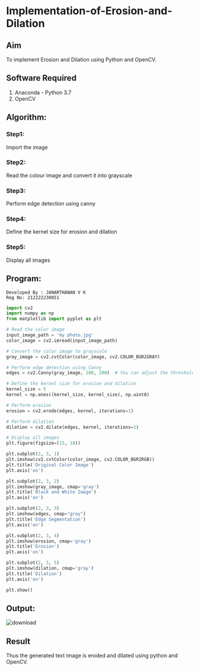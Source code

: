 # Implementation-of-Erosion-and-Dilation
## Aim
To implement Erosion and Dilation using Python and OpenCV.
## Software Required
1. Anaconda - Python 3.7
2. OpenCV
## Algorithm:
### Step1:
Import the image

### Step2:
Read the colour image and convert it into grayscale

### Step3:
Perform edge detection using canny

### Step4:
Define the kernel size for erosion and dilation

### Step5:
Display all images

## Program:
```
Developed By : JANARTHANAN V K
Reg No: 212222230051
```
```python
import cv2
import numpy as np
from matplotlib import pyplot as plt

# Read the color image
input_image_path = 'my photo.jpg'
color_image = cv2.imread(input_image_path)

# Convert the color image to grayscale
gray_image = cv2.cvtColor(color_image, cv2.COLOR_BGR2GRAY)

# Perform edge detection using Canny
edges = cv2.Canny(gray_image, 180, 200)  # You can adjust the thresholds as needed

# Define the kernel size for erosion and dilation
kernel_size = 5
kernel = np.ones((kernel_size, kernel_size), np.uint8)

# Perform erosion
erosion = cv2.erode(edges, kernel, iterations=1)

# Perform dilation
dilation = cv2.dilate(edges, kernel, iterations=1)

# Display all images
plt.figure(figsize=(15, 10))

plt.subplot(2, 3, 1)
plt.imshow(cv2.cvtColor(color_image, cv2.COLOR_BGR2RGB))
plt.title('Original Color Image')
plt.axis('on')

plt.subplot(2, 3, 2)
plt.imshow(gray_image, cmap='gray')
plt.title('Black and White Image')
plt.axis('on')

plt.subplot(2, 3, 3)
plt.imshow(edges, cmap="gray")
plt.title('Edge Segmentation')
plt.axis('on')

plt.subplot(2, 3, 4)
plt.imshow(erosion, cmap='gray')
plt.title('Erosion')
plt.axis('on')

plt.subplot(2, 3, 5)
plt.imshow(dilation, cmap='gray')
plt.title('Dilation')
plt.axis('on')

plt.show()

```

## Output:

![download](https://github.com/Janarthanan2/DIP_Ex09_erosion-dilation/assets/119393515/c2e09295-5bd2-4caf-b878-03b7ee56861d)



## Result
Thus the generated text image is eroded and dilated using python and OpenCV.

